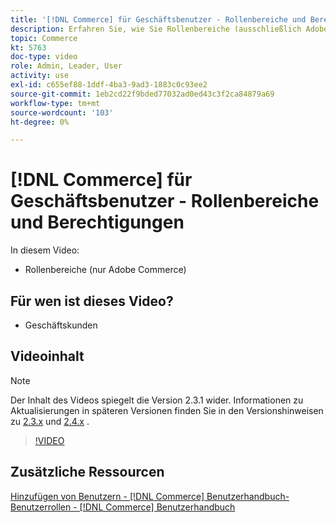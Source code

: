 ```yaml
---
title: '[!DNL Commerce] für Geschäftsbenutzer - Rollenbereiche und Berechtigungen'
description: Erfahren Sie, wie Sie Rollenbereiche (ausschließlich Adobe Commerce) und die zugehörigen Berechtigungen nach Site oder Store definieren.
topic: Commerce
kt: 5763
doc-type: video
role: Admin, Leader, User
activity: use
exl-id: c655ef88-1ddf-4ba3-9ad3-1883c0c93ee2
source-git-commit: 1eb2cd22f9bded77032ad0ed43c3f2ca84879a69
workflow-type: tm+mt
source-wordcount: '103'
ht-degree: 0%

---
```


# [!DNL Commerce] für Geschäftsbenutzer - Rollenbereiche und Berechtigungen

In diesem Video:

- Rollenbereiche (nur Adobe Commerce)

## Für wen ist dieses Video?

- Geschäftskunden

## Videoinhalt

>[!NOTE]
>
>Der Inhalt des Videos spiegelt die Version 2.3.1 wider. Informationen zu Aktualisierungen in späteren Versionen finden Sie in den Versionshinweisen zu [ 2.3.x](https://devdocs.magento.com/guides/v2.3/release-notes/bk-release-notes.html) und [2.4.x](https://devdocs.magento.com/guides/v2.4/release-notes/bk-release-notes.html) .

>[!VIDEO](https://video.tv.adobe.com/v/35948?quality=12&learn=on)

## Zusätzliche Ressourcen

[Hinzufügen von Benutzern -  [!DNL Commerce] Benutzerhandbuch-](https://docs.magento.com/user-guide/system/permissions-users-all.html)
[Benutzerrollen -  [!DNL Commerce] Benutzerhandbuch](https://docs.magento.com/user-guide/system/permissions-user-roles.html)
